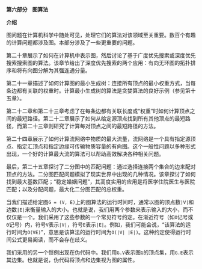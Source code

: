 **第六部分    图算法**

**介绍**

图问题在计算机科学中随处可见，处理它们的算法对该领域至关重要。数百个有趣的计算问题都涉及图。本部分涉及了一些更重要的问题。

第二十章展示了如何在计算机中表示图，然后讨论了基于广度优先搜索或深度优先搜索搜索图的算法。该章节给出了深度优先搜索的两个应用：有向无环图的拓扑排序和将有向图分解为其强连通分量。

第二十一章描述了如何计算图的最小生成树：连接所有顶点的最小权重方式，当每条边都有关联的权重时。计算最小生成树的算法是贪婪算法的良好示例（参见第十五章）。

第二十二章和第二十三章考虑了在每条边都有关联长度或“权重”时如何计算顶点之间的最短路径。第二十二章展示了如何从给定源顶点找到所有其他顶点的最短路径，而第二十三章则研究了计算每对顶点之间的最短路径的方法。

第二十四章展示了如何计算流网络中物质的最大流量，流网络是一个具有指定源顶点、指定汇顶点和指定边缘可传输物质容量的有向图。这个一般性问题以多种形式出现，一个好的计算最大流的算法可以帮助高效解决各种相关问题。

最后，第二十五章探讨了二分图中的匹配问题：通过选择连接两个集合的边来配对顶点的方法。二分图匹配问题模拟了现实世界中出现的几种情况。该章探讨了如何找到最大基数匹配；“稳定婚姻问题”，其高度实用的应用是将医学住院医生与医院匹配；以及分配问题，最大化二分图匹配的总权重。

当我们描述给定图`G = (V, E)`上的图算法的运行时间时，通常以图的顶点数`|V|`和边数`|E|`来衡量输入的大小。也就是说，我们用两个参数来表示输入的大小，而不仅仅是一个。我们采用了这些参数的一个常见符号约定。在渐近符号（如`O`记号或`Θ`记号）内，符号`V`表示`|V|`，符号`E`表示`|E|`。例如，我们可能会说，“该算法的运行时间为`O(VE)`”，意思是该算法的运行时间为`O(|V| |E|)`。这种约定使得运行时间公式更易阅读，而不会存在歧义。

我们采用的另一个惯例出现在伪代码中。我们用`G.V`表示图`G`的顶点集，用`G.E`表示其边集。也就是说，伪代码将顶点和边集视为图的属性。
